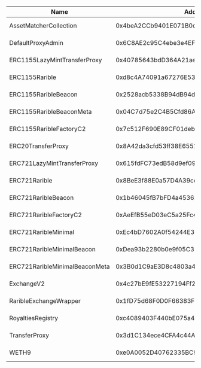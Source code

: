  Name | Address | Url 
 --- | --- | ---
 AssetMatcherCollection | 0x4beA2CCb9401E071B0d6FBFB40eed9EC88b27BD0 | https://spicy-explorer.chiliz.com/address/0x4beA2CCb9401E071B0d6FBFB40eed9EC88b27BD0 
 DefaultProxyAdmin | 0x6C8AE2c95C4ebe3e4EF93964C14fe65D4e9A9648 | https://spicy-explorer.chiliz.com/address/0x6C8AE2c95C4ebe3e4EF93964C14fe65D4e9A9648 
 ERC1155LazyMintTransferProxy | 0x40785643bdD364A21aeE1d138E026e8914c98572 | https://spicy-explorer.chiliz.com/address/0x40785643bdD364A21aeE1d138E026e8914c98572 
 ERC1155Rarible | 0xd8c4A74091a67276E5323Fe41C2286F8975ae3aA | https://spicy-explorer.chiliz.com/address/0xd8c4A74091a67276E5323Fe41C2286F8975ae3aA 
 ERC1155RaribleBeacon | 0x2528acb5338B94dB94dAcFDD17071c5B3990Bd5B | https://spicy-explorer.chiliz.com/address/0x2528acb5338B94dB94dAcFDD17071c5B3990Bd5B 
 ERC1155RaribleBeaconMeta | 0x04C7d75e2C4B5Cfd86A7231A77b0584b0b04c32b | https://spicy-explorer.chiliz.com/address/0x04C7d75e2C4B5Cfd86A7231A77b0584b0b04c32b 
 ERC1155RaribleFactoryC2 | 0x7c512F690E89CF01deb04Bc68af95b1A5f7A2504 | https://spicy-explorer.chiliz.com/address/0x7c512F690E89CF01deb04Bc68af95b1A5f7A2504 
 ERC20TransferProxy | 0x8A42da3cfd53ff38E6551cc3a05F536428DaaE34 | https://spicy-explorer.chiliz.com/address/0x8A42da3cfd53ff38E6551cc3a05F536428DaaE34 
 ERC721LazyMintTransferProxy | 0x615fdFC73edB58d9ef09574B5284E6E6362F7f6D | https://spicy-explorer.chiliz.com/address/0x615fdFC73edB58d9ef09574B5284E6E6362F7f6D 
 ERC721Rarible | 0x8BeE3f88E0a57D4A39ced7F2bC5AA6deB609c197 | https://spicy-explorer.chiliz.com/address/0x8BeE3f88E0a57D4A39ced7F2bC5AA6deB609c197 
 ERC721RaribleBeacon | 0x1b46045fB7bFD4a4536208E31d4Bf1139A3349C1 | https://spicy-explorer.chiliz.com/address/0x1b46045fB7bFD4a4536208E31d4Bf1139A3349C1 
 ERC721RaribleFactoryC2 | 0xAeEfB55eD03eC5a25Fc4C84354b6C8c65Df963EA | https://spicy-explorer.chiliz.com/address/0xAeEfB55eD03eC5a25Fc4C84354b6C8c65Df963EA 
 ERC721RaribleMinimal | 0xEc4bD7602A0f54244E35EDa4CF0C975A898Fa80e | https://spicy-explorer.chiliz.com/address/0xEc4bD7602A0f54244E35EDa4CF0C975A898Fa80e 
 ERC721RaribleMinimalBeacon | 0xDea93b2280b0e9f05C356D6C3D26246176CbB6cB | https://spicy-explorer.chiliz.com/address/0xDea93b2280b0e9f05C356D6C3D26246176CbB6cB 
 ERC721RaribleMinimalBeaconMeta | 0x3B0d1C9aE3D8c4803a46A3DA9Ad4cf328BC78926 | https://spicy-explorer.chiliz.com/address/0x3B0d1C9aE3D8c4803a46A3DA9Ad4cf328BC78926 
 ExchangeV2 | 0x4c27bE9fE53227194Ff259D8906A2A1b0479A3AA | https://spicy-explorer.chiliz.com/address/0x4c27bE9fE53227194Ff259D8906A2A1b0479A3AA 
 RaribleExchangeWrapper | 0x1fD75d68F0D0F66383F011D282890BDACE221Dc2 | https://spicy-explorer.chiliz.com/address/0x1fD75d68F0D0F66383F011D282890BDACE221Dc2 
 RoyaltiesRegistry | 0xc4089403F440bE075a40a8286315D07e6C341834 | https://spicy-explorer.chiliz.com/address/0xc4089403F440bE075a40a8286315D07e6C341834 
 TransferProxy | 0x3d1C134ece4CFA4c44AE5D37f74dEeccBceC9031 | https://spicy-explorer.chiliz.com/address/0x3d1C134ece4CFA4c44AE5D37f74dEeccBceC9031 
 WETH9 | 0xe0A0052D40762335BC98c1A75114De27FaF87497 | https://spicy-explorer.chiliz.com/address/0xe0A0052D40762335BC98c1A75114De27FaF87497 
